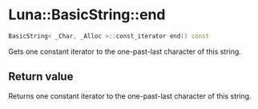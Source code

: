 # Luna::BasicString::end

```c++
BasicString< _Char, _Alloc >::const_iterator end() const
```

Gets one constant iterator to the one-past-last character of this string. 



## Return value
Returns one constant iterator to the one-past-last character of this string. 

